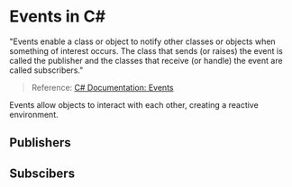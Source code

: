 # Events in C#
"Events enable a class or object to notify other classes or objects when something of interest occurs. The class that sends (or raises) the event is 
called the publisher and the classes that receive (or handle) the event are called subscribers."
> Reference: [C# Documentation: Events](https://docs.microsoft.com/en-us/dotnet/csharp/programming-guide/events/) <br />

Events allow objects to interact with each other, creating a reactive environment.

## Publishers

## Subscibers
